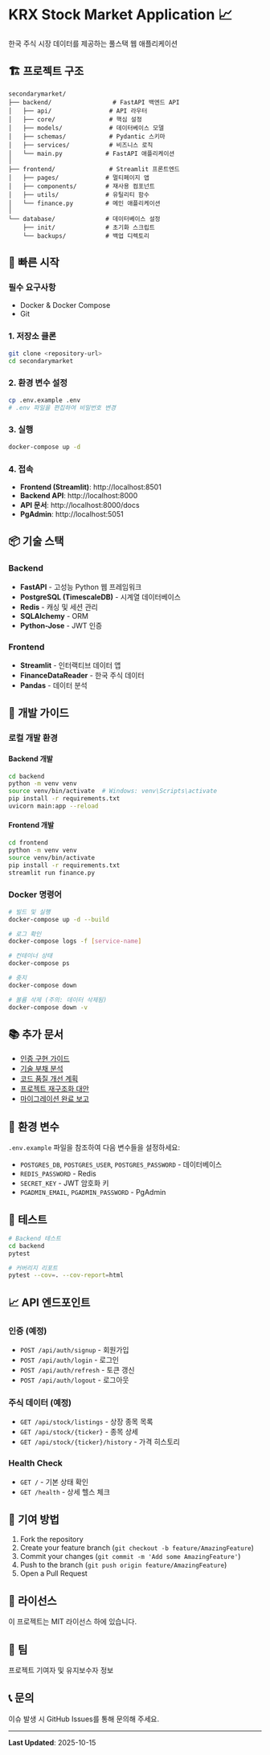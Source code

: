 # KRX Stock Market Application 📈

한국 주식 시장 데이터를 제공하는 풀스택 웹 애플리케이션

## 🏗️ 프로젝트 구조

```
secondarymarket/
├── backend/                 # FastAPI 백엔드 API
│   ├── api/                # API 라우터
│   ├── core/               # 핵심 설정
│   ├── models/             # 데이터베이스 모델
│   ├── schemas/            # Pydantic 스키마
│   ├── services/           # 비즈니스 로직
│   └── main.py            # FastAPI 애플리케이션
│
├── frontend/               # Streamlit 프론트엔드
│   ├── pages/             # 멀티페이지 앱
│   ├── components/        # 재사용 컴포넌트
│   ├── utils/             # 유틸리티 함수
│   └── finance.py         # 메인 애플리케이션
│
└── database/              # 데이터베이스 설정
    ├── init/              # 초기화 스크립트
    └── backups/           # 백업 디렉토리
```

## 🚀 빠른 시작

### 필수 요구사항
- Docker & Docker Compose
- Git

### 1. 저장소 클론
```bash
git clone <repository-url>
cd secondarymarket
```

### 2. 환경 변수 설정
```bash
cp .env.example .env
# .env 파일을 편집하여 비밀번호 변경
```

### 3. 실행
```bash
docker-compose up -d
```

### 4. 접속
- **Frontend (Streamlit)**: http://localhost:8501
- **Backend API**: http://localhost:8000
- **API 문서**: http://localhost:8000/docs
- **PgAdmin**: http://localhost:5051

## 📦 기술 스택

### Backend
- **FastAPI** - 고성능 Python 웹 프레임워크
- **PostgreSQL (TimescaleDB)** - 시계열 데이터베이스
- **Redis** - 캐싱 및 세션 관리
- **SQLAlchemy** - ORM
- **Python-Jose** - JWT 인증

### Frontend
- **Streamlit** - 인터랙티브 데이터 앱
- **FinanceDataReader** - 한국 주식 데이터
- **Pandas** - 데이터 분석

## 🔧 개발 가이드

### 로컬 개발 환경

#### Backend 개발
```bash
cd backend
python -m venv venv
source venv/bin/activate  # Windows: venv\Scripts\activate
pip install -r requirements.txt
uvicorn main:app --reload
```

#### Frontend 개발
```bash
cd frontend
python -m venv venv
source venv/bin/activate
pip install -r requirements.txt
streamlit run finance.py
```

### Docker 명령어

```bash
# 빌드 및 실행
docker-compose up -d --build

# 로그 확인
docker-compose logs -f [service-name]

# 컨테이너 상태
docker-compose ps

# 중지
docker-compose down

# 볼륨 삭제 (주의: 데이터 삭제됨)
docker-compose down -v
```

## 📚 추가 문서

- [인증 구현 가이드](AUTH_IMPLEMENTATION_GUIDE.md)
- [기술 부채 분석](TECHNICAL_DEBT_ANALYSIS.md)
- [코드 품질 개선 계획](CODE_QUALITY_IMPROVEMENT_PLAN.md)
- [프로젝트 재구조화 대안](PROJECT_RESTRUCTURING_ALTERNATIVES.md)
- [마이그레이션 완료 보고](MIGRATION_COMPLETE.md)

## 🔐 환경 변수

`.env.example` 파일을 참조하여 다음 변수들을 설정하세요:

- `POSTGRES_DB`, `POSTGRES_USER`, `POSTGRES_PASSWORD` - 데이터베이스
- `REDIS_PASSWORD` - Redis
- `SECRET_KEY` - JWT 암호화 키
- `PGADMIN_EMAIL`, `PGADMIN_PASSWORD` - PgAdmin

## 🧪 테스트

```bash
# Backend 테스트
cd backend
pytest

# 커버리지 리포트
pytest --cov=. --cov-report=html
```

## 📈 API 엔드포인트

### 인증 (예정)
- `POST /api/auth/signup` - 회원가입
- `POST /api/auth/login` - 로그인
- `POST /api/auth/refresh` - 토큰 갱신
- `POST /api/auth/logout` - 로그아웃

### 주식 데이터 (예정)
- `GET /api/stock/listings` - 상장 종목 목록
- `GET /api/stock/{ticker}` - 종목 상세
- `GET /api/stock/{ticker}/history` - 가격 히스토리

### Health Check
- `GET /` - 기본 상태 확인
- `GET /health` - 상세 헬스 체크

## 🤝 기여 방법

1. Fork the repository
2. Create your feature branch (`git checkout -b feature/AmazingFeature`)
3. Commit your changes (`git commit -m 'Add some AmazingFeature'`)
4. Push to the branch (`git push origin feature/AmazingFeature`)
5. Open a Pull Request

## 📝 라이선스

이 프로젝트는 MIT 라이선스 하에 있습니다.

## 👥 팀

프로젝트 기여자 및 유지보수자 정보

## 📞 문의

이슈 발생 시 GitHub Issues를 통해 문의해 주세요.

---

**Last Updated**: 2025-10-15
